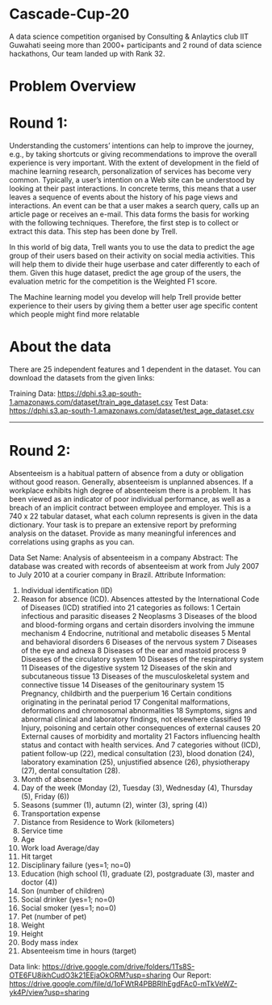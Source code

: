 # Cascade-Cup-20
A data science competition organised by Consulting & Anlaytics club IIT Guwahati seeing more than 2000+ participants and 2 round of data science hackathons, Our team landed up with Rank 32. 



# Problem Overview

 # Round 1:
Understanding the customers’ intentions can help to improve the journey, e.g., by taking shortcuts or giving recommendations to improve the overall experience is very important. With the extent of development in the field of machine learning research, personalization of services has become very common. Typically, a user’s intention on a Web site can be understood by looking at their past interactions. In concrete terms, this means that a user leaves a sequence of events about the history of his page views and interactions. An event can be that a user makes a search query, calls up an article page or receives an e-mail. This data forms the basis for working with the following techniques. Therefore, the first step is to collect or extract this data. This step has been done by Trell.

In this world of big data, Trell wants you to use the data to predict the age group of their users based on their activity on social media activities.  This will help them to divide their huge userbase and cater differently to each of them. Given this huge dataset, predict the age group of the users, the evaluation metric for the competition is the Weighted F1 score.

The Machine learning model you develop will help Trell provide better experience to their users by giving them a better user age specific content which people might find more relatable


# About the data

There are 25 independent features and 1 dependent in the dataset. You can download the datasets from the given links:

Training Data: https://dphi.s3.ap-south-1.amazonaws.com/dataset/train_age_dataset.csv
Test Data: https://dphi.s3.ap-south-1.amazonaws.com/dataset/test_age_dataset.csv

*************************************************************************

 # Round 2: 
Absenteeism is a habitual pattern of absence from a duty or obligation without good reason. Generally,
absenteeism is unplanned absences. If a workplace exhibits high degree of absenteeism there is a
problem. It has been viewed as an indicator of poor individual performance, as well as a breach of an
implicit contract between employee and employer.
This is a 740 x 22 tabular dataset, what each column represents is given in the data dictionary. Your task is
to prepare an extensive report by preforming analysis on the dataset. Provide as many meaningful
inferences and correlations using graphs as you can. 

Data Set Name:
Analysis of absenteeism in a company
Abstract:
The database was created with records of absenteeism at work from July 2007 to July 2010 at a courier
company in Brazil.
Attribute Information:
1. Individual identification (ID)
2. Reason for absence (ICD).
Absences attested by the International Code of Diseases (ICD) stratified into 21 categories as follows:
1 Certain infectious and parasitic diseases
2 Neoplasms
3 Diseases of the blood and blood-forming organs and certain disorders involving the immune
mechanism
4 Endocrine, nutritional and metabolic diseases
5 Mental and behavioral disorders
6 Diseases of the nervous system
7 Diseases of the eye and adnexa
8 Diseases of the ear and mastoid process
9 Diseases of the circulatory system
10 Diseases of the respiratory system
11 Diseases of the digestive system
12 Diseases of the skin and subcutaneous tissue
13 Diseases of the musculoskeletal system and connective tissue
14 Diseases of the genitourinary system
15 Pregnancy, childbirth and the puerperium
16 Certain conditions originating in the perinatal period
17 Congenital malformations, deformations and chromosomal abnormalities
18 Symptoms, signs and abnormal clinical and laboratory findings, not elsewhere classified
19 Injury, poisoning and certain other consequences of external causes
20 External causes of morbidity and mortality
21 Factors influencing health status and contact with health services.
And 7 categories without (ICD), patient follow-up (22), medical consultation (23), blood donation (24),
laboratory examination (25), unjustified absence (26), physiotherapy (27), dental consultation (28).
3. Month of absence
4. Day of the week (Monday (2), Tuesday (3), Wednesday (4), Thursday (5), Friday (6))
5. Seasons (summer (1), autumn (2), winter (3), spring (4))
6. Transportation expense
7. Distance from Residence to Work (kilometers)
8. Service time
9. Age
10. Work load Average/day
11. Hit target
12. Disciplinary failure (yes=1; no=0)
13. Education (high school (1), graduate (2), postgraduate (3), master and doctor (4))
14. Son (number of children)
15. Social drinker (yes=1; no=0)
16. Social smoker (yes=1; no=0)
17. Pet (number of pet)
18. Weight
19. Height
20. Body mass index
21. Absenteeism time in hours (target)


Data link: https://drive.google.com/drive/folders/1Ts8S-OTE6FU8ikhCudO3k21EEjaOkORM?usp=sharing
Our Report: https://drive.google.com/file/d/1oFWtR4PBBRlhEgdFAc0-mTkVeWZ-yk4P/view?usp=sharing


